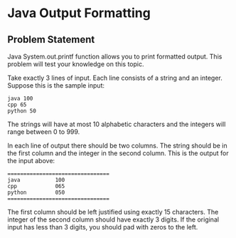 # Java Output Formatting

## Problem Statement

Java System.out.printf function allows you to print formatted output. This problem will test your knowledge on this topic.

Take exactly 3 lines of input. Each line consists of a string and an integer. Suppose this is the sample input:
```
java 100
cpp 65
python 50
```
The strings will have at most 10 alphabetic characters and the integers will range between 0 to 999.

In each line of output there should be two columns. The string should be in the first column and the integer in the second column. This is the output for the input above:
```
================================
java           100
cpp            065
python         050
================================
```
The first column should be left justified using exactly 15 characters. The integer of the second column should have exactly 3 digits. If the original input has less than 3 digits, you should pad with zeros to the left.
